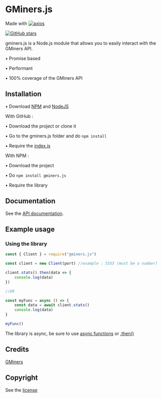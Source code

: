 # GMiners.js

Made with [![axios](https://img.shields.io/github/package-json/dependency-version/LockBlock-dev/gminers.js/axios)](https://www.npmjs.com/package/axios)

[![GitHub stars](https://img.shields.io/github/stars/LockBlock-dev/gminers.js.svg)](https://github.com/LockBlock-dev/gminers.js/stargazers)

gminers.js is a Node.js module that allows you to easily interact with the GMiners API.

• Promise based

• Performant

• 100% coverage of the GMiners API


## Installation

• Download [NPM](https://www.npmjs.com/get-npm) and [NodeJS](https://nodejs.org)

With GitHub :

• Download the project or clone it

• Go to the gminers.js folder and do `npm install`

• Require the [index.js](/index.js)

With NPM :

• Download the project

• Do `npm install gminers.js`

• Require the library


## Documentation

See the [API documentation](/API.md).


## Example usage

### Using the library

```js
const { Client } = require("gminers.js")

const client = new Client(port) //example : 5555 (must be a number)

client.stats().then(data => {
    console.log(data)
})

//OR

const myFunc = async () => {
    const data = await client.stats()
    console.log(data)
}

myFunc()
```

The library is async, be sure to use [async functions](https://developer.mozilla.org/en-US/docs/Web/JavaScript/Reference/Statements/async_function#syntax) or [.then()](https://developer.mozilla.org/en-US/docs/Web/JavaScript/Reference/Global_Objects/Promise/then#syntax)


## Credits

[GMiners](https://github.com/develsoftware/GMinerRelease)


## Copyright

See the [license](/LICENSE)